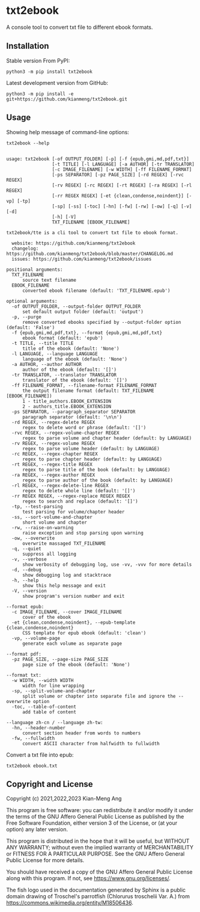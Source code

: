 # txt2ebook

A console tool to convert txt file to different ebook formats.

## Installation

Stable version From PyPI:

```console
python3 -m pip install txt2ebook
```

Latest development version from GitHub:

```console
python3 -m pip install -e git+https://github.com/kianmeng/txt2ebook.git
```

## Usage

Showing help message of command-line options:

```console
txt2ebook --help
```

```console

usage: txt2ebook [-of OUTPUT_FOLDER] [-p] [-f {epub,gmi,md,pdf,txt}]
                 [-t TITLE] [-l LANGUAGE] [-a AUTHOR] [-tr TRANSLATOR]
                 [-c IMAGE_FILENAME] [-w WIDTH] [-ff FILENAME_FORMAT]
                 [-ps SEPARATOR] [-pz PAGE_SIZE] [-rd REGEX] [-rvc REGEX]
                 [-rv REGEX] [-rc REGEX] [-rt REGEX] [-ra REGEX] [-rl REGEX]
                 [-rr REGEX REGEX] [-et {clean,condense,noindent}] [-vp] [-tp]
                 [-sp] [-ss] [-toc] [-hn] [-fw] [-rw] [-ow] [-q] [-v] [-d]
                 [-h] [-V]
                 TXT_FILENAME [EBOOK_FILENAME]

txt2ebook/tte is a cli tool to convert txt file to ebook format.

  website: https://github.com/kianmeng/txt2ebook
  changelog: https://github.com/kianmeng/txt2ebook/blob/master/CHANGELOG.md
  issues: https://github.com/kianmeng/txt2ebook/issues

positional arguments:
  TXT_FILENAME
      source text filename
  EBOOK_FILENAME
      converted ebook filename (default: 'TXT_FILENAME.epub')

optional arguments:
  -of OUTPUT_FOLDER, --output-folder OUTPUT_FOLDER
      set default output folder (default: 'output')
  -p, --purge
      remove converted ebooks specified by --output-folder option (default: 'False')
  -f {epub,gmi,md,pdf,txt}, --format {epub,gmi,md,pdf,txt}
      ebook format (default: 'epub')
  -t TITLE, --title TITLE
      title of the ebook (default: 'None')
  -l LANGUAGE, --language LANGUAGE
      language of the ebook (default: 'None')
  -a AUTHOR, --author AUTHOR
      author of the ebook (default: '[]')
  -tr TRANSLATOR, --translator TRANSLATOR
      translator of the ebook (default: '[]')
  -ff FILENAME_FORMAT, --filename-format FILENAME_FORMAT
      the output filename format (default: TXT_FILENAME [EBOOK_FILENAME])
      1 - title_authors.EBOOK_EXTENSION
      2 - authors_title.EBOOK_EXTENSION
  -ps SEPARATOR, --paragraph_separator SEPARATOR
      paragraph separator (default: '\n\n')
  -rd REGEX, --regex-delete REGEX
      regex to delete word or phrase (default: '[]')
  -rvc REGEX, --regex-volume-chapter REGEX
      regex to parse volume and chapter header (default: by LANGUAGE)
  -rv REGEX, --regex-volume REGEX
      regex to parse volume header (default: by LANGUAGE)
  -rc REGEX, --regex-chapter REGEX
      regex to parse chapter header (default: by LANGUAGE)
  -rt REGEX, --regex-title REGEX
      regex to parse title of the book (default: by LANGUAGE)
  -ra REGEX, --regex-author REGEX
      regex to parse author of the book (default: by LANGUAGE)
  -rl REGEX, --regex-delete-line REGEX
      regex to delete whole line (default: '[]')
  -rr REGEX REGEX, --regex-replace REGEX REGEX
      regex to search and replace (default: '[]')
  -tp, --test-parsing
      test parsing for volume/chapter header
  -ss, --sort-volume-and-chapter
      short volume and chapter
  -rw, --raise-on-warning
      raise exception and stop parsing upon warning
  -ow, --overwrite
      overwrite massaged TXT_FILENAME
  -q, --quiet
      suppress all logging
  -v, --verbose
      show verbosity of debugging log, use -vv, -vvv for more details
  -d, --debug
      show debugging log and stacktrace
  -h, --help
      show this help message and exit
  -V, --version
      show program's version number and exit

--format epub:
  -c IMAGE_FILENAME, --cover IMAGE_FILENAME
      cover of the ebook
  -et {clean,condense,noindent}, --epub-template {clean,condense,noindent}
      CSS template for epub ebook (default: 'clean')
  -vp, --volume-page
      generate each volume as separate page

--format pdf:
  -pz PAGE_SIZE, --page-size PAGE_SIZE
      page size of the ebook (default: 'None')

--format txt:
  -w WIDTH, --width WIDTH
      width for line wrapping
  -sp, --split-volume-and-chapter
      split volume or chapter into separate file and ignore the --overwrite option
  -toc, --table-of-content
      add table of content

--language zh-cn / --language zh-tw:
  -hn, --header-number
      convert section header from words to numbers
  -fw, --fullwidth
      convert ASCII character from halfwidth to fullwidth
```

Convert a txt file into epub:

```console
txt2ebook ebook.txt
```

## Copyright and License

Copyright (c) 2021,2022,2023 Kian-Meng Ang

This program is free software: you can redistribute it and/or modify it under
the terms of the GNU Affero General Public License as published by the Free
Software Foundation, either version 3 of the License, or (at your option) any
later version.

This program is distributed in the hope that it will be useful, but WITHOUT ANY
WARRANTY; without even the implied warranty of MERCHANTABILITY or FITNESS FOR A
PARTICULAR PURPOSE. See the GNU Affero General Public License for more details.

You should have received a copy of the GNU Affero General Public License along
with this program. If not, see <https://www.gnu.org/licenses/>.

The fish logo used in the documentation generated by Sphinx is a public domain
drawing of Troschel's parrotfish (Chlorurus troschelii Var. A.) from
<https://commons.wikimedia.org/entity/M18506436>.
